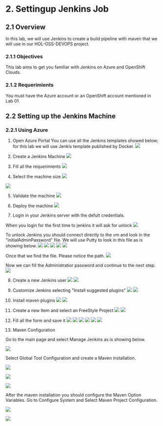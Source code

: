 # 2. Settingup Jenkins Job

## 2.1 Overview
In this lab, we will use Jenkins to create a build pipeline with maven that we will use in our HOL-OSS-DEVOPS project.
### 2.1.1 Objectives
This lab aims to get you familiar with Jenkins on Azure and OpenShift Clouds.

### 2.1.2 Requerimients
You must have the Azure account or an OpenShift account mentioned in Lab 01.

## 2.2 Setting up the Jenkins Machine
### 2.2.1 Using Azure

1. Open Azure Portal
You can use all the Jenkins templates showed below; for this lab we will use Jenkis template published by Docker.
![](./images/2.2.i001.png)

2. Create a Jenkins Machine
![](./images/2.2.i002.png)

3. Fill all the requerimients
![](./images/2.2.i003.png)

4. Select the machine size
![](./images/2.2.i004.png) 

![](./images/2.2.i005.png)

5. Validate the machine
![](./images/2.2.i006.png)

6. Deploy the machine
![](./images/2.2.i008.png)

7. Login in your Jenkins server with the defult credentials.

When you login for the first time to jenkins it will ask for unlock
![](./images/2.2.i009.png)

To unlock Jenkins you should connect directly to the vm and look in the "initialAdminPassword" file. We will use Putty to look in this file as is showing below.
![](./images/2.2.i010.png)
![](./images/2.2.i011.png)
![](./images/2.2.i012.png)
![](./images/2.2.i013.png)
![](./images/2.2.i014.png)

Once that we find the file. Please notice the path.
![](./images/2.2.i015.png)

Now we can fill the Administratior password and continue to the next step.
![](./images/2.2.i016.png)

8. Create a new Jenkins user 
![](./images/2.2.i019.png)
![](./images/2.2.i020.png)

9. Customize Jenkins selecting "Install suggested plugins"
![](./images/2.2.i017.png)
![](./images/2.2.i018.png)

10. Install maven plugins
![](./images/2.2.i022.png)
![](./images/2.2.i023.png)


11. Create a new Item and select an FreeStyle Project
![](./images/2.2.i024.png)
![](./images/2.2.i025.png)

12. Fill all the form and save it
![](./images/2.2.i026.png)
![](./images/2.2.i027.png)
![](./images/2.2.i028.png)
![](./images/2.2.i029.png)
![](./images/2.2.i030.png)
![](./images/2.2.i031.png)

13. Maven Configuration

Go to the main page and select Manage Jenkins as is showing below.

![](./images/2.2.i031.png)

Select Global Tool Configuration and create a Maven installation.

![](./images/2.2.i032.png)

![](./images/2.2.i033.png)

![](./images/2.2.i034.png)

After the maven installation you should configure the Maven Option Variables.
Go to Configure System and Select Maven Project Configuration.

![](./images/2.2.i035.png)

![](./images/2.2.i036.png)

